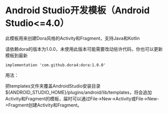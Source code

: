 # Android Studio开发模板（Android Studio<=4.0）
此模板用来创建Dora风格的Activity和Fragment，支持Java和Kotlin



请依赖dora的版本为1.0.0，未使用此版本可能需要改动些许代码，你也可以更新模板到最新

```
implementation 'com.github.dora4:dora:1.0.0'
```



用法：

把templates文件夹覆盖AndroidStudio安装目录 ${ANDROID_STUDIO_HOME}/plugins/android/lib/templates，将会追加Activity和Fragment的模板，届时可以通过File->New->Activity或File->New->Fragment创建Activity和Fragment。

